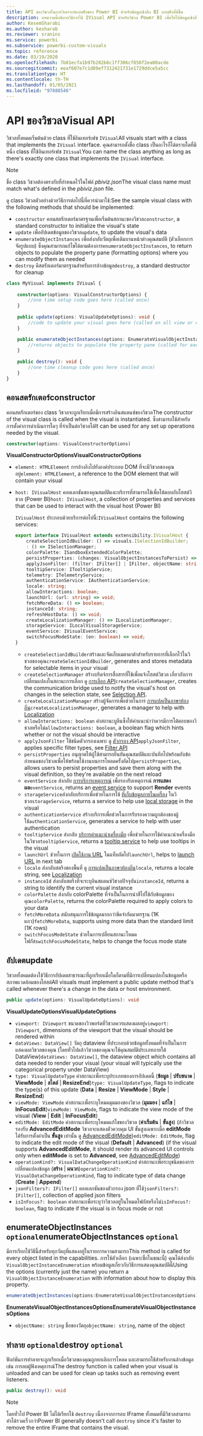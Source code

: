 ```yaml
---
title: API ของวิชวลในการวิเคราะห์แบบฝังของ Power BI สำหรับข้อมูลเชิงลึก BI แบบฝังที่ดีขึ้น
description: บทความนี้อธิบายวิธีการใช้ IVisual API สำหรับวิชวล Power BI เพื่อให้ได้ข้อมูลเชิงลึก BI แบบฝังที่ดีขึ้นโดยใช้การวิเคราะห์แบบฝังตัวของ Power BI
author: KesemSharabi
ms.author: kesharab
ms.reviewer: sranins
ms.service: powerbi
ms.subservice: powerbi-custom-visuals
ms.topic: reference
ms.date: 03/19/2020
ms.openlocfilehash: 7b81ecfa1b97b202b6c1ff306cf858f2ea00acde
ms.sourcegitcommit: eeaf607e7c1d89ef7312421731e1729ddce5a5cc
ms.translationtype: HT
ms.contentlocale: th-TH
ms.lasthandoff: 01/05/2021
ms.locfileid: "97888546"
---
```

# <a name="visual-api"></a><span data-ttu-id="9b888-104">API ของวิชวล</span><span class="sxs-lookup"><span data-stu-id="9b888-104">Visual API</span></span>
<span data-ttu-id="9b888-105">วิชวลทั้งหมดเริ่มต้นด้วย class ที่ใช้อินเทอร์เฟซ `IVisual`</span><span class="sxs-lookup"><span data-stu-id="9b888-105">All visuals start with a class that implements the `IVisual` interface.</span></span> <span data-ttu-id="9b888-106">คุณสามารถตั้งชื่อ class เป็นอะไรก็ได้ตราบใดที่มีหนึ่ง class ที่ใช้อินเทอร์เฟซ `IVisual`</span><span class="sxs-lookup"><span data-stu-id="9b888-106">You can name the class anything as long as there's exactly one class that implements the `IVisual` interface.</span></span>

> [!NOTE]
> <span data-ttu-id="9b888-107">ชื่อ class วิชวลต้องตรงกับที่กำหนดไว้ในไฟล์ *pbiviz.json*</span><span class="sxs-lookup"><span data-stu-id="9b888-107">The visual class name must match what's defined in the *pbiviz.json* file.</span></span>

<span data-ttu-id="9b888-108">ดู class วิชวลตัวอย่างด้วยวิธีการต่อไปนี้ที่ควรนำมาใช้:</span><span class="sxs-lookup"><span data-stu-id="9b888-108">See the sample visual class with the following methods that should be implemented:</span></span>

* <span data-ttu-id="9b888-109">`constructor` คอนสตรักเตอร์มาตรฐานเพื่อเริ่มต้นสถานะของวิชวล</span><span class="sxs-lookup"><span data-stu-id="9b888-109">`constructor`, a standard constructor to initialize the visual's state</span></span>
* <span data-ttu-id="9b888-110">`update` เพื่ออัปเดตข้อมูลของวิชวล</span><span class="sxs-lookup"><span data-stu-id="9b888-110">`update`, to update the visual's data</span></span>
* <span data-ttu-id="9b888-111">`enumerateObjectInstances` เพื่อส่งกลับวัตถุเพื่อเติมบานหน้าต่างคุณสมบัติ (ตัวเลือกการจัดรูปแบบ) ซึ่งคุณสามารถแก้ไขได้ตามต้องการ</span><span class="sxs-lookup"><span data-stu-id="9b888-111">`enumerateObjectInstances`, to return objects to populate the property pane (formatting options) where you can modify them as needed</span></span>
* <span data-ttu-id="9b888-112">`destroy` ดีสตรักเตอร์มาตรฐานสำหรับการล้างข้อมูล</span><span class="sxs-lookup"><span data-stu-id="9b888-112">`destroy`, a standard destructor for cleanup</span></span>

```typescript
class MyVisual implements IVisual {
    
    constructor(options: VisualConstructorOptions) {
        //one time setup code goes here (called once)
    }
    
    public update(options: VisualUpdateOptions): void {
        //code to update your visual goes here (called on all view or data changes)
    }

    public enumerateObjectInstances(options: EnumerateVisualObjectInstancesOptions): VisualObjectInstanceEnumeration {
        //returns objects to populate the property pane (called for each object defined in capabilities)
    }
    
    public destroy(): void {
        //one time cleanup code goes here (called once)
    }
}
```

## <a name="constructor"></a><span data-ttu-id="9b888-113">คอนสตรักเตอร์</span><span class="sxs-lookup"><span data-stu-id="9b888-113">constructor</span></span>

<span data-ttu-id="9b888-114">คอนสตรักเตอร์ของ class วิชวลจะถูกเรียกเมื่อมีการสร้างอินสแตนซ์ของวิชวล</span><span class="sxs-lookup"><span data-stu-id="9b888-114">The constructor of the visual class is called when the visual is instantiated.</span></span> <span data-ttu-id="9b888-115">ซึ่งสามารถใช้สำหรับการตั้งค่าการดำเนินการใดๆ ที่จำเป็นต่อวิชวลได้</span><span class="sxs-lookup"><span data-stu-id="9b888-115">It can be used for any set up operations needed by the visual.</span></span>

```typescript
constructor(options: VisualConstructorOptions)
```

<span data-ttu-id="9b888-116">**VisualConstructorOptions**</span><span class="sxs-lookup"><span data-stu-id="9b888-116">**VisualConstructorOptions**</span></span>

* <span data-ttu-id="9b888-117">`element: HTMLElement` การอ้างอิงไปยังองค์ประกอบ DOM ที่จะมีวิชวลของคุณอยู่</span><span class="sxs-lookup"><span data-stu-id="9b888-117">`element: HTMLElement`, a reference to the DOM element that will contain your visual</span></span>
* <span data-ttu-id="9b888-118">`host: IVisualHost` คอลเลกชันของคุณสมบัติและบริการที่สามารถใช้เพื่อโต้ตอบกับโฮสต์วิชวล (Power BI)</span><span class="sxs-lookup"><span data-stu-id="9b888-118">`host: IVisualHost`, a collection of properties and services that can be used to interact with the visual host (Power BI)</span></span>

   <span data-ttu-id="9b888-119">`IVisualHost` ประกอบด้วยบริการต่อไปนี้:</span><span class="sxs-lookup"><span data-stu-id="9b888-119">`IVisualHost` contains the following services:</span></span>

   ```typescript
   export interface IVisualHost extends extensibility.IVisualHost {
       createSelectionIdBuilder: () => visuals.ISelectionIdBuilder;
       : () => ISelectionManager;
       colorPalette: ISandboxExtendedColorPalette;
       persistProperties: (changes: VisualObjectInstancesToPersist) => void;
       applyJsonFilter: (filter: IFilter[] | IFilter, objectName: string, propertyName: string, action: FilterAction) => void;
       tooltipService: ITooltipService;
       telemetry: ITelemetryService;
       authenticationService: IAuthenticationService;
       locale: string;
       allowInteractions: boolean;
       launchUrl: (url: string) => void;
       fetchMoreData: () => boolean;
       instanceId: string;
       refreshHostData: () => void;
       createLocalizationManager: () => ILocalizationManager;
       storageService: ILocalVisualStorageService;
       eventService: IVisualEventService;
       switchFocusModeState: (on: boolean) => void;
   }
   ```
   * <span data-ttu-id="9b888-120">`createSelectionIdBuilder`สร้างและจัดเก็บเมตาดาต้าสำหรับรายการที่เลือกไว้ในวิชวลของคุณ</span><span class="sxs-lookup"><span data-stu-id="9b888-120">`createSelectionIdBuilder`, generates and stores metadata for selectable items in your visual</span></span>
   * <span data-ttu-id="9b888-121">`createSelectionManager` สร้างบริดจ์การสื่อสารที่ใช้เพื่อแจ้งโฮสต์วิชวล เกี่ยวกับการเปลี่ยนแปลงในสถานะการเลือก ดู [การเลือก API](./selection-api.md)</span><span class="sxs-lookup"><span data-stu-id="9b888-121">`createSelectionManager`, creates the communication bridge used to notify the visual's host on changes in the selection state, see [Selection API](./selection-api.md).</span></span>
   * <span data-ttu-id="9b888-122">`createLocalizationManager` สร้างผู้จัดการเพื่อช่วยในการ [การแปลเป็นภาษาท้องถิ่น](./localization.md)</span><span class="sxs-lookup"><span data-stu-id="9b888-122">`createLocalizationManager`, generates a manager to help with [Localization](./localization.md)</span></span>
   * <span data-ttu-id="9b888-123">`allowInteractions: boolean` ค่าสถานะบูลีนซึ่งให้คำแนะนำว่าควรมีการโต้ตอบของวิชวลหรือไม่</span><span class="sxs-lookup"><span data-stu-id="9b888-123">`allowInteractions: boolean`, a boolean flag which hints whether or not the visual should be interactive</span></span>
   * <span data-ttu-id="9b888-124">`applyJsonFilter` ใช้ชนิดตัวกรองเฉพาะ ดู [ตัวกรอง API](./filter-api.md)</span><span class="sxs-lookup"><span data-stu-id="9b888-124">`applyJsonFilter`, applies specific filter types, see [Filter API](./filter-api.md)</span></span>
   * <span data-ttu-id="9b888-125">`persistProperties` อนุญาตให้ผู้ใช้สามารถยืนยันคุณสมบัติและบันทึกไปพร้อมกับข้อกำหนดของวิชวลเพื่อให้พร้อมใช้งานบนการโหลดครั้งถัดไป</span><span class="sxs-lookup"><span data-stu-id="9b888-125">`persistProperties`, allows users to persist properties and save them along with the visual definition, so they're available on the next reload</span></span>
   * <span data-ttu-id="9b888-126">`eventService` ส่งกลับ [การบริการเหตุการณ์](./event-service.md) เพื่อรองรับเหตุการณ์ **การแสดงผล**</span><span class="sxs-lookup"><span data-stu-id="9b888-126">`eventService`, returns an [event service](./event-service.md) to support **Render** events</span></span>
   * <span data-ttu-id="9b888-127">`storageService`ส่งกลับบริการเพื่อช่วยในการใช้ [ที่เก็บข้อมูลภายในเครื่อง](./local-storage.md) ในวิชวล</span><span class="sxs-lookup"><span data-stu-id="9b888-127">`storageService`, returns a service to help use [local storage](./local-storage.md) in the visual</span></span>
   * <span data-ttu-id="9b888-128">`authenticationService` สร้างบริการเพื่อช่วยในการรับรองความถูกต้องของผู้ใช้</span><span class="sxs-lookup"><span data-stu-id="9b888-128">`authenticationService`, generates a service to help with user authentication</span></span>
   * <span data-ttu-id="9b888-129">`tooltipService` ส่งกลับ [บริการคำแนะนำเครื่องมือ](./add-tooltips.md) เพื่อช่วยในการใช้คำแนะนำเครื่องมือในวิชวล</span><span class="sxs-lookup"><span data-stu-id="9b888-129">`tooltipService`, returns a [tooltip service](./add-tooltips.md) to help use tooltips in the visual</span></span>
   * <span data-ttu-id="9b888-130">`launchUrl` ช่วยในการ [เปิดใช้งาน URL](./launch-url.md) ในแท็บถัดไป</span><span class="sxs-lookup"><span data-stu-id="9b888-130">`launchUrl`, helps to [launch URL](./launch-url.md) in next tab</span></span>
   * <span data-ttu-id="9b888-131">`locale` ส่งกลับสตริงของพื้นที่ ดู [การแปลเป็นภาษาท้องถิ่น](./localization.md)</span><span class="sxs-lookup"><span data-stu-id="9b888-131">`locale`, returns a locale string, see [Localization](./localization.md)</span></span>
   * <span data-ttu-id="9b888-132">`instanceId` ส่งกลับสตริงที่จะระบุอินสแตนซ์วิชวลปัจจุบัน</span><span class="sxs-lookup"><span data-stu-id="9b888-132">`instanceId`, returns a string to identify the current visual instance</span></span>
   * <span data-ttu-id="9b888-133">`colorPalette` ส่งกลับ colorPalette ที่จำเป็นในการนำสีไปใช้กับข้อมูลของคุณ</span><span class="sxs-lookup"><span data-stu-id="9b888-133">`colorPalette`, returns the colorPalette required to apply colors to your data</span></span>
   * <span data-ttu-id="9b888-134">`fetchMoreData` สนับสนุนการใช้ข้อมูลมากกว่าขีดจำกัดมาตรฐาน (1K แถว)</span><span class="sxs-lookup"><span data-stu-id="9b888-134">`fetchMoreData`, supports using more data than the standard limit (1K rows)</span></span>
   * <span data-ttu-id="9b888-135">`switchFocusModeState` ช่วยในการเปลี่ยนสถานะโหมดโฟกัส</span><span class="sxs-lookup"><span data-stu-id="9b888-135">`switchFocusModeState`, helps to change the focus mode state</span></span>

## <a name="update"></a><span data-ttu-id="9b888-136">อัปเดต</span><span class="sxs-lookup"><span data-stu-id="9b888-136">update</span></span>

<span data-ttu-id="9b888-137">วิชวลทั้งหมดต้องใช้วิธีการอัปเดตสาธารณะที่ถูกเรียกเมื่อใดก็ตามที่มีการเปลี่ยนแปลงในข้อมูลหรือสภาพแวดล้อมของโฮสต์</span><span class="sxs-lookup"><span data-stu-id="9b888-137">All visuals must implement a public update method that's called whenever there's a change in the data or host environment.</span></span>

```typescript
public update(options: VisualUpdateOptions): void
```

<span data-ttu-id="9b888-138">**VisualUpdateOptions**</span><span class="sxs-lookup"><span data-stu-id="9b888-138">**VisualUpdateOptions**</span></span>

* <span data-ttu-id="9b888-139">`viewport: IViewport` ขนาดของวิวพอร์ตที่วิชวลควรแสดงผลอยู่</span><span class="sxs-lookup"><span data-stu-id="9b888-139">`viewport: IViewport`, dimensions of the viewport that the visual should be rendered within</span></span>
* <span data-ttu-id="9b888-140">`dataViews: DataView[]` วัตถุ dataview ที่ประกอบด้วยข้อมูลทั้งหมดที่จำเป็นในการแสดงผลวิชวลของคุณ (โดยทั่วไปแล้ววิชวลของคุณจะใช้คุณสมบัติประเภทภายใต้ DataView)</span><span class="sxs-lookup"><span data-stu-id="9b888-140">`dataViews: DataView[]`, the dataview object which contains all data needed to render your visual (your visual will typically use the categorical property under DataView)</span></span>
* <span data-ttu-id="9b888-141">`type: VisualUpdateType` ค่าสถานะเพื่อระบุประเภทของการอัปเดตนี้ (**ข้อมูล** | **ปรับขนาด** | **ViewMode** | **สไตล์** | **ResizeEnd**)</span><span class="sxs-lookup"><span data-stu-id="9b888-141">`type: VisualUpdateType`, flags to indicate the type(s) of this update (**Data** | **Resize** | **ViewMode** | **Style** | **ResizeEnd**)</span></span>
* <span data-ttu-id="9b888-142">`viewMode: ViewMode` ค่าสถานะเพื่อระบุโหมดมุมมองของวิชวล (**มุมมอง** | **แก้ไข** | **InFocusEdit**)</span><span class="sxs-lookup"><span data-stu-id="9b888-142">`viewMode: ViewMode`, flags to indicate the view mode of the visual (**View** | **Edit** | **InFocusEdit**)</span></span>
* <span data-ttu-id="9b888-143">`editMode: EditMode` ค่าสถานะเพื่อระบุโหมดแก้ไขของวิชวล (**ค่าเริ่มต้น** | **ขั้นสูง**) (ถ้าวิชวลรองรับ **AdvancedEditMode** วิชวลจะแสดงตัวควบคุม UI ขั้นสูงเฉพาะเมื่อ **editMode** ได้รับการตั้งค่าเป็น **ขั้นสูง** เท่านั้น ดู [AdvancedEditMode](./advanced-edit-mode.md))</span><span class="sxs-lookup"><span data-stu-id="9b888-143">`editMode: EditMode`, flag to indicate the edit mode of the visual (**Default** | **Advanced**) (if the visual supports **AdvancedEditMode**, it should render its advanced UI controls only when **editMode** is set to **Advanced**, see [AdvancedEditMode](./advanced-edit-mode.md))</span></span>
* <span data-ttu-id="9b888-144">`operationKind?: VisualDataChangeOperationKind` ค่าสถานะเพื่อระบุชนิดของการเปลี่ยนแปลงข้อมูล (**สร้าง** | **ผนวก**)</span><span class="sxs-lookup"><span data-stu-id="9b888-144">`operationKind?: VisualDataChangeOperationKind`, flag to indicate type of data change (**Create** | **Append**)</span></span>
* <span data-ttu-id="9b888-145">`jsonFilters?: IFilter[]` คอลเลกชันของตัวกรอง json ที่ใช้</span><span class="sxs-lookup"><span data-stu-id="9b888-145">`jsonFilters?: IFilter[]`, collection of applied json filters</span></span>
* <span data-ttu-id="9b888-146">`isInFocus?: boolean` ค่าสถานะเพื่อระบุว่าวิชวลอยู่ในโหมดโฟกัสหรือไม่</span><span class="sxs-lookup"><span data-stu-id="9b888-146">`isInFocus?: boolean`, flag to indicate if the visual is in focus mode or not</span></span>
    
## <a name="enumerateobjectinstances-optional"></a><span data-ttu-id="9b888-147">enumerateObjectInstances `optional`</span><span class="sxs-lookup"><span data-stu-id="9b888-147">enumerateObjectInstances `optional`</span></span>

<span data-ttu-id="9b888-148">มีการเรียกใช้วิธีนี้สำหรับทุกวัตถุที่แสดงอยู่ในรายการความสามารถ</span><span class="sxs-lookup"><span data-stu-id="9b888-148">This method is called for every object listed in the capabilities.</span></span> <span data-ttu-id="9b888-149">การใช้ตัวเลือก (เฉพาะชื่อในขณะนี้) คุณได้ส่งกลับ `VisualObjectInstanceEnumeration` พร้อมข้อมูลเกี่ยวกับวิธีการแสดงคุณสมบัตินี้</span><span class="sxs-lookup"><span data-stu-id="9b888-149">Using the options (currently just the name) you return a `VisualObjectInstanceEnumeration` with information about how to display this property.</span></span>

```typescript
enumerateObjectInstances(options:EnumerateVisualObjectInstancesOptions):VisualObjectInstanceEnumeration
```

<span data-ttu-id="9b888-150">**EnumerateVisualObjectInstancesOptions**</span><span class="sxs-lookup"><span data-stu-id="9b888-150">**EnumerateVisualObjectInstancesOptions**</span></span>

* <span data-ttu-id="9b888-151">`objectName: string` ชื่อของวัตถุ</span><span class="sxs-lookup"><span data-stu-id="9b888-151">`objectName: string`, name of the object</span></span>

## <a name="destroy-optional"></a><span data-ttu-id="9b888-152">ทำลาย `optional`</span><span class="sxs-lookup"><span data-stu-id="9b888-152">destroy `optional`</span></span>

<span data-ttu-id="9b888-153">ฟังก์ชันการทำลายจะถูกเรียกเมื่อวิชวลของคุณถูกยกเลิกการโหลด และสามารถใช้สำหรับงานล้างข้อมูล เช่น การลบผู้ฟังเหตุการณ์</span><span class="sxs-lookup"><span data-stu-id="9b888-153">The destroy function is called when your visual is unloaded and can be used for clean up tasks such as removing event listeners.</span></span>

``` typescript
public destroy(): void
```

> [!Note]
> <span data-ttu-id="9b888-154">โดยทั่วไป Power BI ไม่ได้เรียกใช้ `destroy` เนื่องจากการลบ IFrame ทั้งหมดที่มีวิชวลสามารถทำได้รวดเร็วกว่า</span><span class="sxs-lookup"><span data-stu-id="9b888-154">Power BI generally doesn't call `destroy` since it's faster to remove the entire IFrame that contains the visual.</span></span>
